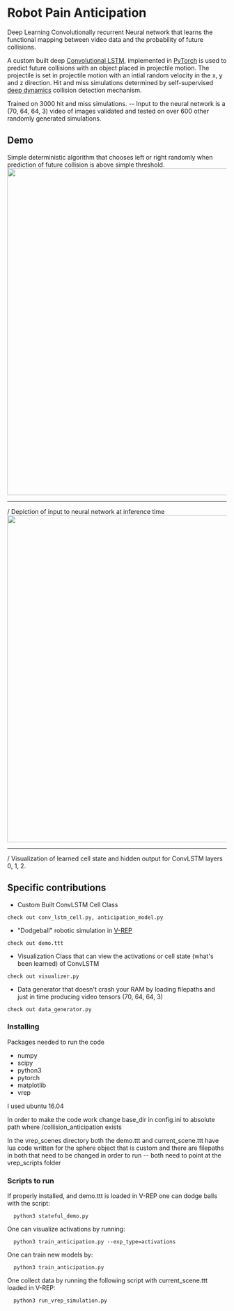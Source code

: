 # Robot Pain Anticipation

Deep Learning Convolutionally recurrent Neural network that learns the functional mapping between video data and the probability of future collisions.

A custom built deep [Convolutional LSTM](https://arxiv.org/pdf/1506.04214.pdf), implemented in
[PyTorch](http://pytorch.org/) is used to predict future collisions with an object placed in
projectile motion. The projectile is set in projectile motion with an intial random velocity in
the x, y and z direction. Hit and miss simulations determined by self-supervised [deep dynamics](https://github.com/trevor-richardson/deep_dynamics) collision detection mechanism.

Trained on 3000 hit and miss simulations. -- Input to the neural network is a (70, 64, 64, 3) video
of images validated and tested on over 600 other randomly generated simulations.

## Demo

Simple deterministic algorithm that chooses left or right randomly when prediction of future collision is above simple threshold.
<img src="https://github.com/trevor-richardson/collision_anticipation/blob/master/visualizations/t1.gif" width="750">

---

/
Depiction of input to neural network at inference time
<img src="https://github.com/trevor-richardson/collision_anticipation/blob/master/visualizations/t2.gif" width="750">

---

/
Visualization of learned cell state and hidden output for ConvLSTM layers 0, 1, 2.


## Specific contributions

* Custom Built ConvLSTM Cell Class
```
check out conv_lstm_cell.py, anticipation_model.py
```
* "Dodgeball" robotic simulation in [V-REP](http://www.coppeliarobotics.com/)
```
check out demo.ttt
```
* Visualization Class that can view the activations or cell state (what's been learned) of ConvLSTM
```
check out visualizer.py
```
* Data generator that doesn't crash your RAM by loading filepaths and just in time producing video tensors (70, 64, 64, 3)
```
check out data_generator.py
```
### Installing

Packages needed to run the code
* numpy
* scipy
* python3
* pytorch
* matplotlib
* vrep

I used ubuntu 16.04

In order to make the code work change base_dir in config.ini to absolute path where /collision_anticipation exists

In the vrep_scenes directory both the demo.ttt and current_scene.ttt have lua code written for the sphere object that
is custom and there are filepaths in both that need to be changed in order to run -- both need to point at the vrep_scripts folder

### Scripts to run

If properly installed, and demo.ttt is loaded in V-REP one can dodge balls with the script:
```
  python3 stateful_demo.py
```
One can visualize activations by running:
```
  python3 train_anticipation.py --exp_type=activations
```
One can train new models by:
```
  python3 train_anticipation.py
```

One collect data by running the following script with current_scene.ttt loaded in V-REP:
```
  python3 run_vrep_simulation.py
```
